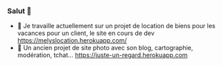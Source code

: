 ### Salut 👋

<!--
**Lud972vic/Lud972vic** is a ✨ _special_ ✨ repository because its `README.md` (this file) appears on your GitHub profile.

- 🔭 I’m currently working on ...
- 🌱 I’m currently learning ...
- 👯 I’m looking to collaborate on ...
- 🤔 I’m looking for help with ...
- 💬 Ask me about ...
- 📫 How to reach me: ...
- 😄 Pronouns: ...
- ⚡ Fun fact: ...
Here are some ideas to get you started:
-->
- 🔭 Je travaille actuellement sur un projet de location de biens pour les vacances pour un client, le site en cours de dev https://melyslocation.herokuapp.com/
- 🌱 Un ancien projet de site photo avec son blog, cartographie, modération, tchat... https://juste-un-regard.herokuapp.com
